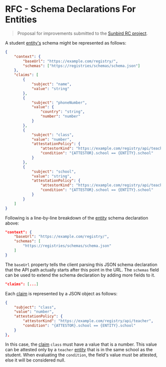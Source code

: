 # RFC - Schema Declarations For Entities

> Proposal for improvements submitted to the
> [Sunbird RC project](https://github.com/sunbird-rc/sunbird-rc-core).

A student [entity's](/spec/terms.md#entity) schema might be represented as
follows:

```json
{
	"context": {
		"baseUrl": "https://example.com/registry/",
		"schemas": ["https://registries/schemas/schema.json"]
	},
	"claims": [
		{
			"subject": "name",
			"value": "string"
		},
		{
			"subject": "phoneNumber",
			"value": {
				"country": "string",
				"number": "number"
			}
		},
		{
			"subject": "class",
			"value": "number",
			"attestationPolicy": {
				"attestorKind": "https://example.com/registry/api/teacher",
				"condition": "{ATTESTOR}.school == {ENTITY}.school"
			}
		},
		{
			"subject": "school",
			"value": "string",
			"attestationPolicy": {
				"attestorKind": "https://example.com/registry/api/teacher",
				"condition": "{ATTESTOR}.school == {ENTITY}.school"
			}
		}
	]
}
```

Following is a line-by-line breakdown of the [entity](/spec/terms.md#entity)
schema declaration above:

```json
"context": {
	"baseUrl": "https://example.com/registry/",
	"schemas": [
		"https://registries/schemas/schema.json"
	]
}
```

The `baseUrl` property tells the client parsing this JSON schema declaration
that the API path actually starts after this point in the URL. The `schemas`
field can be used to extend the schema declaration by adding more fields to it.

```json
"claims": [...]
```

Each [claim](/spec/terms.md#claim) is represented by a JSON object as follows:

```json
{
	"subject": "class",
	"value": "number",
	"attestationPolicy": {
		"attestorKind": "https://example.com/registry/api/teacher",
		"condition": "{ATTESTOR}.school == {ENTITY}.school"
	}
},
```

In this case, the [claim](/spec/terms.md#claim) `class` must have a value that
is a number. This value can be attested only by a `teacher`
[entity](/spec/terms.md#entity) that is in the same school as the student. When
evaluating the `condition`, the field's value must be attested, else it will be
considered null.
